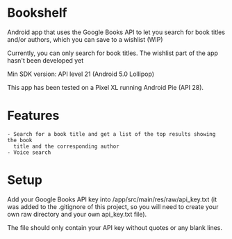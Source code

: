 # Bookshelf
  Android app that uses the Google Books API to let you search for book titles 
  and/or authors, which you can save to a wishlist (WIP)

  Currently, you can only search for book titles. The wishlist part of the app 
  hasn't been developed yet
  
  Min SDK version: API level 21 (Android 5.0 Lollipop)
  
  This app has been tested on a Pixel XL running Android Pie (API 28).
  
# Features
	- Search for a book title and get a list of the top results showing the book
	  title and the corresponding author
	- Voice search
  
# Setup
  Add your Google Books API key into /app/src/main/res/raw/api_key.txt (it was 
  added to the .gitignore of this project, so you will need to create your own
  raw directory and your own api_key.txt file).
  
  The file should only contain your API key without quotes or any blank lines.
